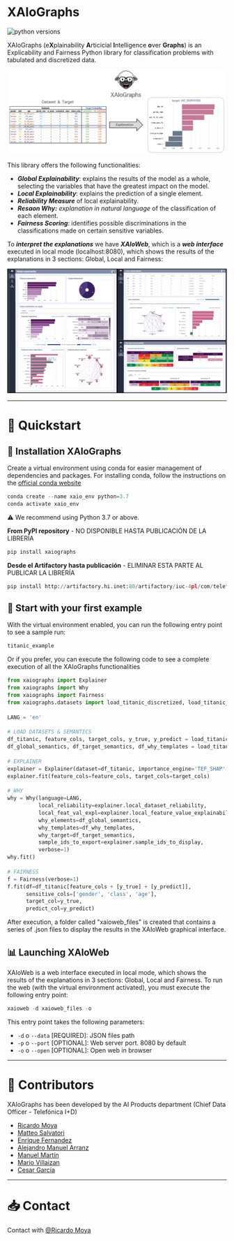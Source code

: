 # XAIoGraphs

![python versions](https://img.shields.io/badge/python-3.7%2C%203.8%2C%203.9-blue.svg)

XAIoGraphs (e**X**plainability **A**rticicial **I**ntelligence **o**ver **Graphs**) is an Explicability and Fairness 
Python library for classification problems with tabulated and discretized data.


<p align="center">
    <img src="docs/imgs/XAIoGraphs_schema.png" width="500px" />
</p>

This library offers the following functionalities:

+ ***Global Explainability***: explains the results of the model as a whole, selecting the variables that have the greatest impact on the model.
+ ***Local Explainability***: explains the prediction of a single element.
+ ***Reliability Measure*** of local explainability.
+ ***Resaon Why:*** *explanation in natural language* of the classification of each element.
+ ***Fairness Scoring***: identifies possible discriminations in the classifications made on certain sensitive variables.

To ***interpret the explanations*** we have ***XAIoWeb***, which is a ***web interface*** executed in local mode (localhost:8080), 
which shows the results of the explanations in 3 sections: Global, Local and Fairness:

<p align="center">
    <img src="docs/imgs/XAIoWeb.png" width="800px" />
</p>

<hr>

# 🚀 Quickstart 

## 🔨 Installation XAIoGraphs

Create a virtual environment using conda for easier management of dependencies and packages. 
For installing conda, follow the instructions on the [official conda website](https://docs.conda.io/projects/conda/en/latest/user-guide/install/)

```python
conda create --name xaio_env python=3.7
conda activate xaio_env
```

⚠️ We recommend using Python 3.7 or above.


**From PyPI repository** - NO DISPONIBLE HASTA PUBLICACIÓN DE LA LIBRERÍA
```python
pip install xaiographs
```

**Desde el Artifactory hasta publicación** - ELIMINAR ESTA PARTE AL PUBLICAR LA LIBRERÍA
```python
pip install http://artifactory.hi.inet:80/artifactory/iuc-4pl/com/telefonica/xaiographs/XAIoGraphs-0.0.1-py3-none-any.whl
```

## 📝 Start with your first example

With the virtual environment enabled, you can run the following entry point to see a sample run:

```python
titanic_example
```

Or if you prefer, you can execute the following code to see a complete execution of all the XAIoGraphs functionalities

```python
from xaiographs import Explainer
from xaiographs import Why
from xaiographs import Fairness
from xaiographs.datasets import load_titanic_discretized, load_titanic_why

LANG = 'en'

# LOAD DATASETS & SEMANTICS
df_titanic, feature_cols, target_cols, y_true, y_predict = load_titanic_discretized()
df_global_semantics, df_target_semantics, df_why_templates = load_titanic_why(language=LANG)

# EXPLAINER
explainer = Explainer(dataset=df_titanic, importance_engine='TEF_SHAP', verbose=1)
explainer.fit(feature_cols=feature_cols, target_cols=target_cols)

# WHY
why = Why(language=LANG,
          local_reliability=explainer.local_dataset_reliability,
          local_feat_val_expl=explainer.local_feature_value_explainability,
          why_elements=df_global_semantics,
          why_templates=df_why_templates,
          why_target=df_target_semantics,
          sample_ids_to_export=explainer.sample_ids_to_display,
          verbose=1)
why.fit()

# FAIRNESS
f = Fairness(verbose=1)
f.fit(df=df_titanic[feature_cols + [y_true] + [y_predict]],
      sensitive_cols=['gender', 'class', 'age'],
      target_col=y_true,
      predict_col=y_predict)
```

After execution, a folder called "xaioweb_files" is created that contains a series of .json files to display the 
results in the XAIoWeb graphical interface.

## 📊 Launching XAIoWeb

XAIoWeb is a web interface executed in local mode, which shows the results of the explanations in 3 sections: Global, Local and Fairness. 
To run the web (with the virtual environment activated), you must execute the following entry point:

```python
xaioweb -d xaioweb_files -o
```

This entry point takes the following parameters:

- `-d` o `--data` [REQUIRED]: JSON files path
- `-p` o `--port` [OPTIONAL]: Web server port. 8080 by default
- `-o` o `--open` [OPTIONAL]: Open web in browser

<hr>

# 🤝 Contributors

XAIoGraphs has been developed by the AI Products department (Chief Data Officer - Telefónica I+D)

* [Ricardo Moya](https://github.com/TFRicardoMoya)
* [Matteo Salvatori](https://github.com/matteo-salvatori)
* [Enrique Fernandez](https://github.com/QuiqueFdez)
* [Alejandro Manuel Arranz](https://github.com/cx02747)
* [Manuel Martín](https://github.com/mmarmar)
* [Mario Villaizan](https://github.com/mvvmvv)
* [Cesar García](https://github.com/cesarggtid)

<hr>

# 📥  Contact

Contact with [@Ricardo Moya](https://github.com/TFRicardoMoya)
